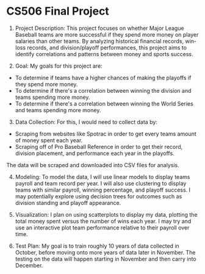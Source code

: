 # CS506 Final Project

1. Project Description:
This project focuses on whether Major League Baseball teams are more successful if they spend more money on player salaries than other teams. By
analyzing historical financial records, win-loss records, and division/playoff performances, this project aims to identify correlations and patterns
between money and sports success. 

2. Goal:
My goals for this project are:
- To determine if teams have a higher chances of making the playoffs if they spend more money.
- To determine if there's a correlation between winning the division and teams spending more money.
- To determine if there's a correlation between winning the World Series and teams spending more money.

3. Data Collection:
For this, I would need to collect data by:
- Scraping from websites like Spotrac in order to get every teams amount of money spent each year.
- Scraping off of Pro Baseball Reference in order to get their record, division placement, and performance each year in the playoffs.

The data will be scraped and downloaded into CSV files for analysis.

4. Modeling:
To model the data, I will use linear models to display teams payroll and team record per year. I will also use clustering to display
teams with similar payroll, winning percentage, and playoff success. I may potentially explore using decision trees for outcomes such as
division standing and playoff appearance.

5. Visualization:
I plan on using scatterplots to display my data, plotting the total money spent versus the number of wins each year. I may try and use
an interactive plot team performance relative to their payroll over time. 

6. Test Plan:
My goal is to train roughly 10 years of data collected in October, before moving onto more years of data later in November. The testing on
the data will happen starting in November and then carry into December. 
